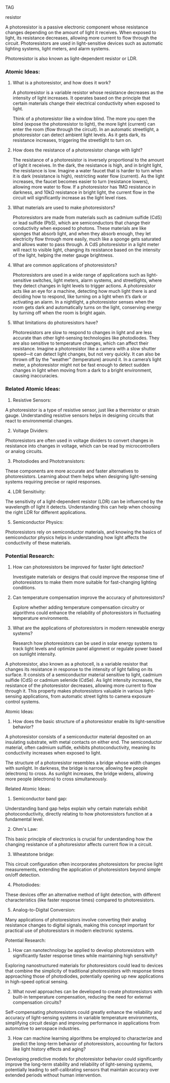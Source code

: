 TAG

resistor

A photoresistor is a passive electronic component whose resistance changes depending on the amount of light it receives. When exposed to light, its resistance decreases, allowing more current to flow through the circuit. Photoresistors are  used in light-sensitive devices such as automatic lighting systems, light meters, and alarm systems.

Photoresistor is also known as light-dependent resistor or LDR.

### Atomic Ideas:

1. What is a photoresistor, and how does it work?

   A photoresistor is a variable resistor whose resistance decreases as the intensity of light increases. It operates based on the principle that certain materials change their electrical conductivity when exposed to light.

    Think of a photoresistor like a window blind. The more you open the blind (expose the photoresistor to light), the more light (current) can enter the room (flow through the circuit).
    In an automatic streetlight, a photoresistor can detect ambient light levels. As it gets dark, its resistance increases, triggering the streetlight to turn on.

2. How does the resistance of a photoresistor change with light?

   The resistance of a photoresistor is inversely proportional to the amount of light it receives. In the dark, the resistance is high, and in bright light, the resistance is low.
    Imagine a water faucet that is harder to turn when it is dark (resistance is high), restricting water flow (current). As the light increases, the faucet becomes easier to turn (resistance lowers), allowing more water to flow.
    If a photoresistor has 1MΩ resistance in darkness, and 10kΩ resistance in bright light, the current flow in the circuit will significantly increase as the light level rises.

3. What materials are used to make photoresistors?

   Photoresistors are made from materials such as cadmium sulfide (CdS) or lead sulfide (PbS), which are semiconductors that change their conductivity when exposed to photons.
    These materials are like sponges that absorb light, and when they absorb enough, they let electricity flow through more easily, much like a sponge gets saturated and allows water to pass through.
    A CdS photoresistor in a light meter will react to visible light, changing its resistance based on the intensity of the light, helping the meter gauge brightness.

4. What are common applications of photoresistors?

   Photoresistors are used in a wide range of applications such as light-sensitive switches, light meters, alarm systems, and streetlights, where they detect changes in light levels to trigger actions.
    A photoresistor acts like an eye for a machine, detecting how much light there is and deciding how to respond, like turning on a light when it’s dark or activating an alarm.
    In a nightlight, a photoresistor senses when the room gets dark and automatically turns on the light, conserving energy by turning off when the room is bright again.

5. What limitations do photoresistors have?

   Photoresistors are slow to respond to changes in light and are less accurate than other light-sensing technologies like photodiodes. They are also sensitive to temperature changes, which can affect their resistance.
    Imagine a photoresistor like a camera with a slow shutter speed—it can detect light changes, but not very quickly. It can also be thrown off by the "weather" (temperature) around it.
    In a camera’s light meter, a photoresistor might not be fast enough to detect sudden changes in light when moving from a dark to a bright environment, causing inaccuracies.

### Related Atomic Ideas:

1. Resistive Sensors:

A photoresistor is a type of resistive sensor, just like a thermistor or strain gauge. Understanding resistive sensors helps in designing circuits that react to environmental changes.

2. Voltage Dividers:

Photoresistors are often used in voltage dividers to convert changes in resistance into changes in voltage, which can be read by microcontrollers or analog circuits.

3. Photodiodes and Phototransistors:

These components are more accurate and faster alternatives to photoresistors. Learning about them helps when designing light-sensing systems requiring precise or rapid responses.

4. LDR Sensitivity:

The sensitivity of a light-dependent resistor (LDR) can be influenced by the wavelength of light it detects. Understanding this can help when choosing the right LDR for different applications.

5. Semiconductor Physics:

Photoresistors rely on semiconductor materials, and knowing the basics of semiconductor physics helps in understanding how light affects the conductivity of these materials.

### Potential Research:

1. How can photoresistors be improved for faster light detection?

   Investigate materials or designs that could improve the response time of photoresistors to make them more suitable for fast-changing lighting conditions.

2. Can temperature compensation improve the accuracy of photoresistors?

   Explore whether adding temperature compensation circuitry or algorithms could enhance the reliability of photoresistors in fluctuating temperature environments.

3. What are the applications of photoresistors in modern renewable energy systems?

   Research how photoresistors can be used in solar energy systems to track light levels and optimize panel alignment or regulate power based on sunlight intensity.


A photoresistor, also known as a photocell, is a variable resistor that changes its resistance in response to the intensity of light falling on its surface. It consists of a semiconductor material sensitive to light,  cadmium sulfide (CdS) or cadmium selenide (CdSe). As light intensity increases, the resistance of the photoresistor decreases, allowing more current to flow through it. This property makes photoresistors valuable in various light-sensing applications, from automatic street lights to camera exposure control systems.

Atomic Ideas:

1.  How does the basic structure of a photoresistor enable its light-sensitive behavior?

A photoresistor consists of a semiconductor material deposited on an insulating substrate, with metal contacts on either end. The semiconductor material, often cadmium sulfide, exhibits photoconductivity, meaning its conductivity increases when exposed to light.

The structure of a photoresistor resembles a bridge whose width changes with sunlight. In darkness, the bridge is narrow, allowing few people (electrons) to cross. As sunlight increases, the bridge widens, allowing more people (electrons) to cross simultaneously.

Related Atomic Ideas:

1. Semiconductor band gap:

Understanding band gap helps explain why certain materials exhibit photoconductivity, directly relating to how photoresistors function at a fundamental level.

2. Ohm's Law:

This basic principle of electronics is crucial for understanding how the changing resistance of a photoresistor affects current flow in a circuit.

3. Wheatstone bridge:

This circuit configuration often incorporates photoresistors for precise light measurements, extending the application of photoresistors beyond simple on/off detection.

4. Photodiodes:

These devices offer an alternative method of light detection, with different characteristics (like faster response times) compared to photoresistors.

5. Analog-to-Digital Conversion:

Many applications of photoresistors involve converting their analog resistance changes to digital signals, making this concept important for practical use of photoresistors in modern electronic systems.

Potential Research:

1.  How can nanotechnology be applied to develop photoresistors with significantly faster response times while maintaining high sensitivity?

 Exploring nanostructured materials for photoresistors could lead to devices that combine the simplicity of traditional photoresistors with response times approaching those of photodiodes, potentially opening up new applications in high-speed optical sensing.

2.  What novel approaches can be developed to create photoresistors with built-in temperature compensation, reducing the need for external compensation circuits?

 Self-compensating photoresistors could greatly enhance the reliability and accuracy of light-sensing systems in variable temperature environments, simplifying circuit design and improving performance in applications from automotive to aerospace industries.

3.  How can machine learning algorithms be employed to characterize and predict the long-term behavior of photoresistors, accounting for factors like light history effects and aging?

 Developing predictive models for photoresistor behavior could significantly improve the long-term stability and reliability of light-sensing systems, potentially leading to self-calibrating sensors that maintain accuracy over extended periods without human intervention.
